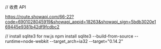 
// 收费 API

https://route.showapi.com/66-22?code=6901028045919&showapi_appid=18263&showapi_sign=5bdb3020e169445e9381b42df9fcdbc2


// install sqlite3 for nw.js
npm install sqlite3 --build-from-source --runtime=node-webkit --target_arch=ia32 --target="0.14.2"